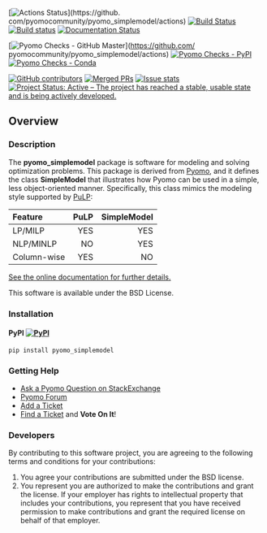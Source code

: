 
[![Actions Status](https://github.com/pyomocommunity/pyomo_simplemodel/workflows/continuous-integration/github/pr/linux/badge.svg)](https://github. com/pyomocommunity/pyomo_simplemodel/actions)
[![Build Status](https://travis-ci.org/Pyomo/pyomo_simplemodel.svg?branch=master)](https://travis-ci.org/Pyomo/pyomo_simplemodel)
[![Build status](https://ci.appveyor.com/api/projects/status/urr88klp2dxsr5bt?svg=true)](https://ci.appveyor.com/project/WilliamHart/pyomo-simplemodel)
[![Documentation Status](https://readthedocs.org/projects/pyomo-simplemodel/badge/?version=latest)](http://pyomo-simplemodel.readthedocs.org/en/latest/)

[![Pyomo Checks - GitHub Master](https://github.com/pyomocommunity/pyomo_simplemodel/workflows/pyomo-checks/master/badge.svg)](https://github.com/  pyomocommunity/pyomo_simplemodel/actions)
[![Pyomo Checks - PyPI](https://github.com/pyomocommunity/pyomo_simplemodel/workflows/pyomo-checks/pypi/badge.svg)](https://github.com/pyomocommunity/pyomo_simplemodel/actions)
[![Pyomo Checks - Conda](https://github.com/pyomocommunity/pyomo_simplemodel/workflows/pyomo-checks/conda/badge.svg)](https://github.com/pyomocommunity/pyomo_simplemodel/actions)

[![GitHub contributors](https://img.shields.io/github/contributors/pyomo/pyomo_simplemodel.svg)](https://github.com/pyomo/pyomo_simplemodel/graphs/contributors)
[![Merged PRs](https://img.shields.io/github/issues-pr-closed-raw/pyomo/pyomo_simplemodel.svg?label=merged+PRs)](https://github.com/pyomo/pyomo_simplemodel/pulls?q=is:pr+is:merged)
[![Issue stats](http://isitmaintained.com/badge/resolution/pyomo/pyomo_simplemodel.svg)](http://isitmaintained.com/project/pyomo/pyomo_simplemodel)
[![Project Status: Active – The project has reached a stable, usable state and is being actively developed.](http://www.repostatus.org/badges/latest/active.svg)](http://www.repostatus.org/#active)

## Overview

### Description 
The **pyomo_simplemodel** package is software for modeling
and solving optimization problems.  This package is derived from
[Pyomo](http://www.pyomo.org), and it defines the class **SimpleModel** that illustrates
how Pyomo can be used in a simple, less object-oriented manner.
Specifically, this class mimics the modeling style supported by
[PuLP](https://github.com/coin-or/pulp):

| Feature | PuLP | SimpleModel |
|:---------|------:|-------------:|
|LP/MILP  | YES  | YES         |
| NLP/MINLP | NO | YES |
|Column-wise | YES | NO |

[See the online documentation for further details.](http://pyomo-simplemodel.readthedocs.org/en/latest/)

This software is available under the BSD License.

### Installation

#### PyPI [![PyPI](https://img.shields.io/pypi/v/pyomo_simplemodel.svg?maxAge=2592000)]()
<!---
# PyPI download stats appear to be broken
[![PyPI](https://img.shields.io/pypi/dm/pyomo_simplemodel.svg?maxAge=2592000)]()
--->

    pip install pyomo_simplemodel
    
<!---
#### BinStar [![Binstar Badge](https://anaconda.org/conda-forge/pyomo_simplemodel/badges/version.svg)](https://anaconda.org/conda-forge/pyomo_simplemodel) [![Binstar Badge](https://anaconda.org/conda-forge/pyomo_simplemodel/badges/downloads.svg)](https://anaconda.org/conda-forge/pyomo_simplemodel)

    conda install -c https://conda.anaconda.org/conda-forge pyomo_simplemodel
--->

### Getting Help

* [Ask a Pyomo Question on StackExchange](https://stackoverflow.com/questions/ask?tags=pyomo)
* [Pyomo Forum](https://groups.google.com/forum/?hl=en#!forum/pyomo-forum)
* [Add a Ticket](https://github.com/Pyomo/pyomo_simplemodel/issues/new)
* [Find a Ticket](https://github.com/Pyomo/pyomo_simplemodel/issues) and **Vote On It**!


### Developers

By contributing to this software project, you are agreeing to the
following terms and conditions for your contributions:

1. You agree your contributions are submitted under the BSD license. 
2. You represent you are authorized to make the contributions and grant the license. If your employer has rights to intellectual property that includes your contributions, you represent that you have received permission to make contributions and grant the required license on behalf of that employer. 
